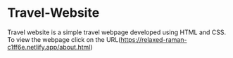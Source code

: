 # Travel-Website
Travel website is a simple travel webpage developed using HTML and CSS.
To view the webpage click on the URL(https://relaxed-raman-c1ff6e.netlify.app/about.html)
